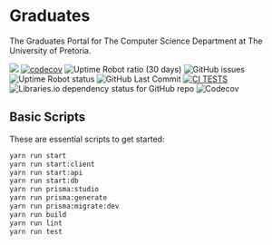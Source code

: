 # Graduates

The Graduates Portal for The Computer Science Department at The University of Pretoria.

[![](https://github.com/COS-301/graduates/actions/workflows/index.yml/badge.svg)](https://github.com/COS-301/graduates/actions/workflows/index.yml)
[![codecov](https://codecov.io/gh/COS-301/graduates/branch/develop/graph/badge.svg)](https://codecov.io/gh/COS-301/graduates/)
![Uptime Robot ratio (30 days)](https://img.shields.io/uptimerobot/ratio/m791587947-c4532bc7889afd31f0b6f3a8)
<img alt="GitHub issues" src="https://img.shields.io/github/issues-raw/COS301-SE-2022/ReverseHand">
<img alt="Uptime Robot status" src="https://img.shields.io/uptimerobot/status/m791626457-13b5f7a8e38fff2133205047">
<img alt="GitHub Last Commit" src="https://img.shields.io/github/last-commit/COS301-SE-2022/ReverseHand?color=green&style=flat-square">
[![CI TESTS](https://github.com/COS301-SE-2022/ReverseHand/actions/workflows/index.yml/badge.svg?branch=develop)](https://github.com/COS301-SE-2022/ReverseHand/actions/workflows/index.yml)
<img alt="Libraries.io dependency status for GitHub repo" src="https://img.shields.io/librariesio/github/COS301-SE-2022/ReverseHand">
<img alt="Codecov" src="https://img.shields.io/codecov/c/github/COS301-SE-2022/ReverseHand">

## Basic Scripts

These are essential scripts to get started:

```sh
yarn run start
yarn run start:client
yarn run start:api
yarn run start:db
yarn run prisma:studio
yarn run prisma:generate
yarn run prisma:migrate:dev
yarn run build
yarn run lint
yarn run test
```
